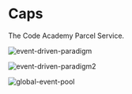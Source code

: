 # Caps
The Code Academy Parcel Service.


![event-driven-paradigm](https://user-images.githubusercontent.com/93843463/193725168-5304f043-08ee-478d-915e-f369f825aecf.png)

![event-driven-paradigm2](https://user-images.githubusercontent.com/93843463/193725433-e11399e2-9f3e-4ede-961c-f8ac1ffa2fc1.png)

![global-event-pool](https://user-images.githubusercontent.com/93843463/193725247-25597409-9e09-4a5d-84dd-17c9056cf846.png)
